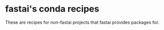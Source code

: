 # fastai's conda recipes

These are recipes for non-fastai projects that fastai provides packages for.
